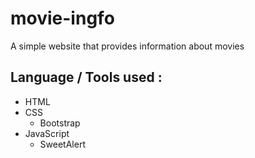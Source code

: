 # movie-ingfo
A simple website that provides information about movies

## Language / Tools used :
- HTML
- CSS
  - Bootstrap
- JavaScript
  - SweetAlert
